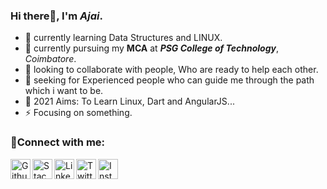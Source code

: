 ### Hi there👋, I'm *Ajai*.
   
  - 🌱 currently learning Data Structures and LINUX.
  - 🔭 currently pursuing my **MCA** at ***PSG College of Technology***, *Coimbatore*.
  - 💬 looking to collaborate with people, Who are ready to help each other.
  - 🤔 seeking for Experienced people who can guide me through the path which i want to be.
  - 🥅 2021 Aims: To Learn Linux, Dart and AngularJS...
  - ⚡ Focusing on something.
   

### 💬Connect with me:<br>

   [<img align="left" alt="Github" width="32px" title="Github" src="https://cdn2.iconfinder.com/data/icons/social-icons-circular-color/512/github-512.png" />](https://github.com/AjaiJA/)
   [<img align="left" alt="Stack Overflow" width="32px" title="Stack Overflow" src="https://cdn2.iconfinder.com/data/icons/social-icons-circular-color/512/stackoverflow-512.png" />](https://stackoverflow.com/users/12341806/ajaija?tab=profile)
   [<img align="left" alt="LinkedIn" width="32px" title="LinkedIN" src="http://pngimg.com/uploads/linkedIn/linkedIn_PNG24.png" />](https://www.linkedin.com/in/ajaija/)
   [<img align="left" alt="Twitter" title="Twitter" width="32px" src="https://www.freepnglogos.com/uploads/twitter-logo-png/twitter-logo-vector-png-clipart-1.png" />](https://twitter.com/Ajai__JA)
   [<img align="left" alt="Instagram" width="32px" title="Instagram" src="https://assets.stickpng.com/images/580b57fcd9996e24bc43c521.png" />](https://www.instagram.com/ajai_ja/)
   
<br>
<br>
